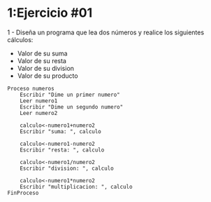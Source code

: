 # 1:Ejercicio #01

1 - Diseña un programa que lea dos números y realice los siguientes cálculos:

* Valor de su suma
* Valor de su resta
* Valor de su division
* Valor de su producto

```
Proceso numeros
	Escribir "Dime un primer numero"
	Leer numero1
	Escribir "Dime un segundo numero"
	Leer numero2
	
	calculo<-numero1+numero2
	Escribir "suma: ", calculo
	
	calculo<-numero1-numero2
	Escribir "resta: ", calculo
	
	calculo<-numero1/numero2
	Escribir "division: ", calculo
	
	calculo<-numero1*numero2
	Escribir "multiplicacion: ", calculo	
FinProceso	
```





